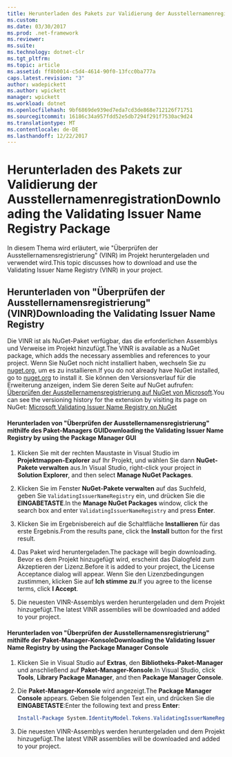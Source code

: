 ```yaml
---
title: Herunterladen des Pakets zur Validierung der Ausstellernamenregistration
ms.custom: 
ms.date: 03/30/2017
ms.prod: .net-framework
ms.reviewer: 
ms.suite: 
ms.technology: dotnet-clr
ms.tgt_pltfrm: 
ms.topic: article
ms.assetid: ff8b0014-c5d4-4614-90f0-13fcc0ba777a
caps.latest.revision: "3"
author: wadepickett
ms.author: wpickett
manager: wpickett
ms.workload: dotnet
ms.openlocfilehash: 9bf6869de939ed7eda7cd3de868e712126f71751
ms.sourcegitcommit: 16186c34a957fdd52e5db7294f291f7530ac9d24
ms.translationtype: MT
ms.contentlocale: de-DE
ms.lasthandoff: 12/22/2017
---
```

# <a name="downloading-the-validating-issuer-name-registry-package"></a><span data-ttu-id="e99d1-102">Herunterladen des Pakets zur Validierung der Ausstellernamenregistration</span><span class="sxs-lookup"><span data-stu-id="e99d1-102">Downloading the Validating Issuer Name Registry Package</span></span>
<span data-ttu-id="e99d1-103">In diesem Thema wird erläutert, wie "Überprüfen der Ausstellernamensregistrierung" (VINR) im Projekt heruntergeladen und verwendet wird.</span><span class="sxs-lookup"><span data-stu-id="e99d1-103">This topic discusses how to download and use the Validating Issuer Name Registry (VINR) in your project.</span></span>  
  
## <a name="downloading-the-validating-issuer-name-registry"></a><span data-ttu-id="e99d1-104">Herunterladen von "Überprüfen der Ausstellernamensregistrierung" (VINR)</span><span class="sxs-lookup"><span data-stu-id="e99d1-104">Downloading the Validating Issuer Name Registry</span></span>  
 <span data-ttu-id="e99d1-105">Die VINR ist als NuGet-Paket verfügbar, das die erforderlichen Assemblys und Verweise im Projekt hinzufügt.</span><span class="sxs-lookup"><span data-stu-id="e99d1-105">The VINR is available as a NuGet package, which adds the necessary assemblies and references to your project.</span></span> <span data-ttu-id="e99d1-106">Wenn Sie NuGet noch nicht installiert haben, wechseln Sie zu [nuget.org](http://nuget.org), um es zu installieren.</span><span class="sxs-lookup"><span data-stu-id="e99d1-106">If you do not already have NuGet installed, go to [nuget.org](http://nuget.org) to install it.</span></span> <span data-ttu-id="e99d1-107">Sie können den Versionsverlauf für die Erweiterung anzeigen, indem Sie deren Seite auf NuGet aufrufen: [Überprüfen der Ausstellernamensregistrierung auf NuGet von Microsoft](https://nuget.org/packages/System.IdentityModel.Tokens.ValidatingIssuerNameRegistry/).</span><span class="sxs-lookup"><span data-stu-id="e99d1-107">You can see the versioning history for the extension by visiting its page on NuGet: [Microsoft Validating Issuer Name Registry on NuGet](https://nuget.org/packages/System.IdentityModel.Tokens.ValidatingIssuerNameRegistry/)</span></span>  
  
#### <a name="downloading-the-validating-issuer-name-registry-by-using-the-package-manager-gui"></a><span data-ttu-id="e99d1-108">Herunterladen von "Überprüfen der Ausstellernamensregistrierung" mithilfe des Paket-Managers GUI</span><span class="sxs-lookup"><span data-stu-id="e99d1-108">Downloading the Validating Issuer Name Registry by using the Package Manager GUI</span></span>  
  
1.  <span data-ttu-id="e99d1-109">Klicken Sie mit der rechten Maustaste in Visual Studio im **Projektmappen-Explorer** auf Ihr Projekt, und wählen Sie dann **NuGet-Pakete verwalten** aus.</span><span class="sxs-lookup"><span data-stu-id="e99d1-109">In Visual Studio, right-click your project in **Solution Explorer**, and then select **Manage NuGet Packages**.</span></span>  
  
2.  <span data-ttu-id="e99d1-110">Klicken Sie im Fenster **NuGet-Pakete verwalten** auf das Suchfeld, geben Sie `ValidatingIssuerNameRegistry` ein, und drücken Sie die **EINGABETASTE**.</span><span class="sxs-lookup"><span data-stu-id="e99d1-110">In the **Manage NuGet Packages** window, click the search box and enter `ValidatingIssuerNameRegistry` and press **Enter**.</span></span>  
  
3.  <span data-ttu-id="e99d1-111">Klicken Sie im Ergebnisbereich auf die Schaltfläche **Installieren** für das erste Ergebnis.</span><span class="sxs-lookup"><span data-stu-id="e99d1-111">From the results pane, click the **Install** button for the first result.</span></span>  
  
4.  <span data-ttu-id="e99d1-112">Das Paket wird heruntergeladen.</span><span class="sxs-lookup"><span data-stu-id="e99d1-112">The package will begin downloading.</span></span> <span data-ttu-id="e99d1-113">Bevor es dem Projekt hinzugefügt wird, erscheint das Dialogfeld zum Akzeptieren der Lizenz.</span><span class="sxs-lookup"><span data-stu-id="e99d1-113">Before it is added to your project, the License Acceptance dialog will appear.</span></span> <span data-ttu-id="e99d1-114">Wenn Sie den Lizenzbedingungen zustimmen, klicken Sie auf **Ich stimme zu**.</span><span class="sxs-lookup"><span data-stu-id="e99d1-114">If you agree to the license terms, click **I Accept**.</span></span>  
  
5.  <span data-ttu-id="e99d1-115">Die neuesten VINR-Assemblys werden heruntergeladen und dem Projekt hinzugefügt.</span><span class="sxs-lookup"><span data-stu-id="e99d1-115">The latest VINR assemblies will be downloaded and added to your project.</span></span>  
  
#### <a name="downloading-the-validating-issuer-name-registry-by-using-the-package-manager-console"></a><span data-ttu-id="e99d1-116">Herunterladen von "Überprüfen der Ausstellernamensregistrierung" mithilfe der Paket-Manager-Konsole</span><span class="sxs-lookup"><span data-stu-id="e99d1-116">Downloading the Validating Issuer Name Registry by using the Package Manager Console</span></span>  
  
1.  <span data-ttu-id="e99d1-117">Klicken Sie in Visual Studio auf **Extras**, den **Bibliotheks-Paket-Manager** und anschließend auf **Paket-Manager-Konsole**.</span><span class="sxs-lookup"><span data-stu-id="e99d1-117">In Visual Studio, click **Tools**, **Library Package Manager**, and then **Package Manager Console**.</span></span>  
  
2.  <span data-ttu-id="e99d1-118">Die **Paket-Manager-Konsole** wird angezeigt.</span><span class="sxs-lookup"><span data-stu-id="e99d1-118">The **Package Manager Console** appears.</span></span> <span data-ttu-id="e99d1-119">Geben Sie folgenden Text ein, und drücken Sie die **EINGABETASTE**:</span><span class="sxs-lookup"><span data-stu-id="e99d1-119">Enter the following text and press **Enter**:</span></span>  
  
    ```powershell  
    Install-Package System.IdentityModel.Tokens.ValidatingIssuerNameRegistry  
    ```  
  
3.  <span data-ttu-id="e99d1-120">Die neuesten VINR-Assemblys werden heruntergeladen und dem Projekt hinzugefügt.</span><span class="sxs-lookup"><span data-stu-id="e99d1-120">The latest VINR assemblies will be downloaded and added to your project.</span></span>
